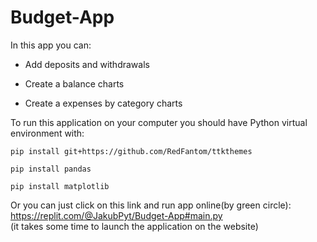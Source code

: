 # Budget-App
 
In this app you can:

- Add deposits and withdrawals

- Create a balance charts

- Create a expenses by category charts

To run this application on your computer you should have Python virtual environment with:

<pre><code>pip install git+https://github.com/RedFantom/ttkthemes</code></pre>

<pre><code>pip install pandas</code></pre>
 
<pre><code>pip install matplotlib</code></pre>
    
Or you can just click on this link and run app online(by green circle):<br>
https://replit.com/@JakubPyt/Budget-App#main.py <br>
(it takes some time to launch the application on the website)
